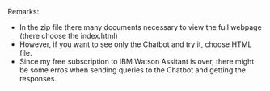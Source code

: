 Remarks:
- In the zip file there many documents necessary to view the full webpage (there choose the index.html)
- However, if you want to see only the Chatbot and try it, choose HTML file.
- Since my free subscription to IBM Watson Assitant is over, there might be some erros when sending queries to the Chatbot and getting the responses.
